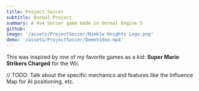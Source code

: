 ```yaml
---
title: Project Soccer
subtitle: Unreal Project
summary: A 4v4 Soccer game made in Unreal Engine 5
github: 
image: '/assets/ProjectSoccer/Nimble Knights Logo.png'
demo: '/assets/ProjectSoccer/DemoVideo.mp4'
---
```


This was inspired by one of my favorite games as a kid: **Super Mario Strikers Charged** for the Wii.

// TODO: Talk about the specific mechanics and features like the Influence Map for AI positioning, etc.

<!-- Demo Video -->
<!-- <h2 class="section__title">Demo</h2> 
<p><iframe src="/assets/ProjectSoccer/DemoVideo.mp4" loading="lazy" width="640" height="360" frameborder="0" allowfullscreen></iframe></p>
-->
